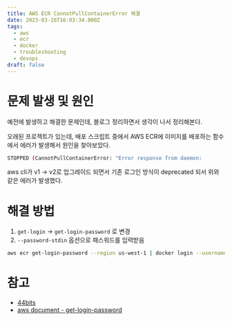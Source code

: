 ```yaml
---
title: AWS ECR CannotPullContainerError 해결
date: 2023-03-16T16:03:34.000Z
tags:
  - aws
  - ecr
  - docker
  - troubleshooting
  - devops
draft: false
---
```


# 문제 발생 및 원인

예전에 발생하고 해결한 문제인데, 블로그 정리하면서 생각이 나서 정리해본다.

오래된 프로젝트가 있는데, 배포 스크립트 중에서 AWS ECR에 이미지를 배포하는 함수에서 에러가 발생해서 원인을 찾아보았다.

```bash
STOPPED (CannotPullContainerError: "Error response from daemon:
```

aws cli가 v1 -> v2로 업그레이드 되면서 기존 로그인 방식이 deprecated 되서 위와 같은 에러가 발생했다.

# 해결 방법

1. `get-login` -> `get-login-password` 로 변경
2. `--password-stdin` 옵션으로 패스워드를 입력받음

```bash
aws ecr get-login-password --region us-west-1 | docker login --username AWS --password-stdin $AWS_ACCOUNT_ID.dkr.ecr.us-west-1.amazonaws.com
```

# 참고

- [44bits](https://www.44bits.io/ko/post/amazon-ecr-login-by-awscliv2)
- [aws document - get-login-password](https://docs.aws.amazon.com/cli/latest/reference/ecr/get-login-password.html)
